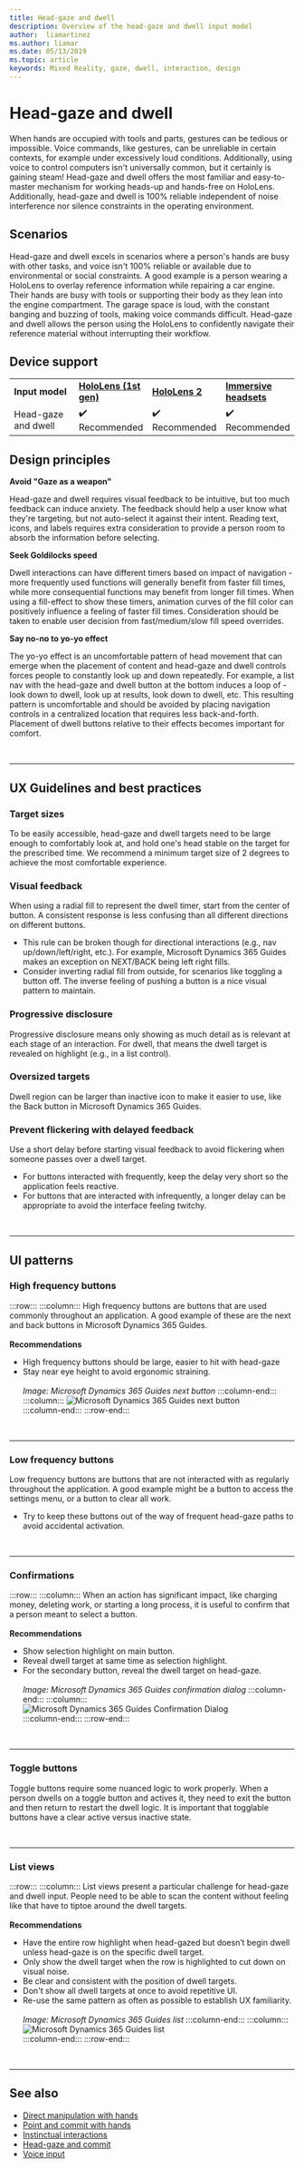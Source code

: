 ```yaml
---
title: Head-gaze and dwell
description: Overview of the head-gaze and dwell input model
author:  liamartinez
ms.author: liamar
ms.date: 05/13/2019
ms.topic: article
keywords: Mixed Reality, gaze, dwell, interaction, design
---
```


# Head-gaze and dwell

When hands are occupied with tools and parts, gestures can be tedious or impossible. Voice commands, like gestures, can be unreliable in certain contexts, for example under excessively loud conditions. Additionally, using voice to control computers isn't universally common, but it certainly is gaining steam! Head-gaze and dwell offers the most familiar and easy-to-master mechanism for working heads-up and hands-free on HoloLens. Additionally, head-gaze and dwell is 100% reliable independent of noise interference nor silence constraints in the operating environment.

## Scenarios

Head-gaze and dwell excels in scenarios where a person's hands are busy with other tasks, and voice isn't 100% reliable or available due to environmental or social constraints. A good example is a person wearing a HoloLens to overlay reference information while repairing a car engine. Their hands are busy with tools or supporting their body as they lean into the engine compartment. The garage space is loud, with the constant banging and buzzing of tools, making voice commands difficult. Head-gaze and dwell allows the person using the HoloLens to confidently navigate their reference material without interrupting their workflow. 

## Device support

<table>
    <colgroup>
    <col width="25%" />
    <col width="25%" />
    <col width="25%" />
    <col width="25%" />
    </colgroup>
    <tr>
        <td><strong>Input model</strong></td>
        <td><a href="hololens-hardware-details.md"><strong>HoloLens (1st gen)</strong></a></td>
        <td><a href="https://docs.microsoft.com/hololens/hololens2-hardware"><strong>HoloLens 2</strong></td>
        <td><a href="immersive-headset-hardware-details.md"><strong>Immersive headsets</strong></a></td>
    </tr>
     <tr>
        <td>Head-gaze and dwell</td>
        <td>✔️ Recommended</td>
        <td>✔️ Recommended</td>
        <td>✔️ Recommended</td>
    </tr>
</table>


## Design principles

**Avoid "Gaze as a weapon"**

Head-gaze and dwell requires visual feedback to be intuitive, but too much feedback can induce anxiety. The feedback should help a user know what they're targeting, but not auto-select it against their intent. Reading text, icons, and labels requires extra consideration to provide a person room to absorb the information before selecting.
	
**Seek Goldilocks speed**
	
Dwell interactions can have different timers based on impact of navigation - more frequently used functions will generally benefit from faster fill times, while more consequential functions may benefit from longer fill times. When using a fill-effect to show these timers, animation curves of the fill color can positively influence a feeling of faster fill times. Consideration should be taken to enable user decision from fast/medium/slow fill speed overrides.
	
**Say no-no to yo-yo effect**

The yo-yo effect is an uncomfortable pattern of head movement that can emerge when the placement of content and head-gaze and dwell controls forces people to constantly look up and down repeatedly. For example, a list nav with the head-gaze and dwell button at the bottom induces a loop of - look down to dwell, look up at results, look down to dwell, etc. This resulting pattern is uncomfortable and should be avoided by placing navigation controls in a centralized location that requires less back-and-forth. Placement of dwell buttons relative to their effects becomes important for comfort.

<br>

---


## UX Guidelines and best practices

### Target sizes
  To be easily accessible, head-gaze and dwell targets need to be large enough to comfortably look at, and hold one's head stable on the target for the prescribed time. We recommend a minimum target size of 2 degrees to achieve the most comfortable experience. 

### Visual feedback

When using a radial fill to represent the dwell timer, start from the center of button. A consistent response is less confusing than all different directions on different buttons. 

  * This rule can be broken though for directional interactions (e.g., nav up/down/left/right, etc.). For example, Microsoft Dynamics 365 Guides makes an exception on NEXT/BACK being left right fills.
  * Consider inverting radial fill from outside, for scenarios like toggling a button off. The inverse feeling of pushing a button is a nice visual pattern to maintain. 

### Progressive disclosure

Progressive disclosure means only showing as much detail as is relevant at each stage of an interaction. For dwell, that means the dwell target is revealed on highlight (e.g., in a list control).

 ### Oversized targets
Dwell region can be larger than inactive icon to make it easier to use, like the Back button in Microsoft Dynamics 365 Guides.

### Prevent flickering with delayed feedback
Use a short delay before starting visual feedback to avoid flickering when someone passes over a dwell target.
* For buttons interacted with frequently, keep the delay very short so the application feels reactive.
* For buttons that are interacted with infrequently, a longer delay can be appropriate to avoid the interface feeling twitchy.


<br>

---

## UI patterns

### High frequency buttons

:::row:::
    :::column:::
        High frequency buttons are buttons that are used commonly throughout an application. A good example of these are the next and back buttons in Microsoft Dynamics 365 Guides.<br>
        <br>
        **Recommendations**<br>
  * High frequency buttons should be large, easier to hit with head-gaze
  * Stay near eye height to avoid ergonomic straining.<br>
        <br>
*Image: Microsoft Dynamics 365 Guides next button*
    :::column-end:::
        :::column:::
       ![Microsoft Dynamics 365 Guides next button](images/GuideNextButton.png)<br>
    :::column-end:::
:::row-end:::

<br>

---


### Low frequency buttons
Low frequency buttons are buttons that are not interacted with as regularly throughout the application. A good example might be a button to access the settings menu, or a button to clear all work.

* Try to keep these buttons out of the way of frequent head-gaze paths to avoid accidental activation. 

<br>

---

### Confirmations

:::row:::
    :::column:::
        When an action has significant impact, like charging money, deleting work, or starting a long process, it is useful to confirm that a person meant to select a button.<br>
        <br>
        **Recommendations**<br>
  * Show selection highlight on main button.
  * Reveal dwell target at same time as selection highlight.
  * For the secondary button, reveal the dwell target on head-gaze.<br>
        <br>
*Image: Microsoft Dynamics 365 Guides confirmation dialog*
    :::column-end:::
        :::column:::
       ![Microsoft Dynamics 365 Guides Confirmation Dialog](images/GuidesConfirmation.png)<br>
    :::column-end:::
:::row-end:::
		
<br>

---

### Toggle buttons
Toggle buttons require some nuanced logic to work properly. When a person dwells on a toggle button and actives it, they need to exit the button and then return to restart the dwell logic. It is important that togglable buttons have a clear active versus inactive state. 

<br>

---

### List views

:::row:::
    :::column:::
        List views present a particular challenge for head-gaze and dwell input. People need to be able to scan the content without feeling like that have to tiptoe around the dwell targets.<br>
        <br>
**Recommendations**<br>
  * Have the entire row highlight when head-gazed but doesn’t begin dwell unless head-gaze is on the specific dwell target.
  * Only show the dwell target when the row is highlighted to cut down on visual noise.
  * Be clear and consistent with the position of dwell targets.
  * Don't show all dwell targets at once to avoid repetitive UI.
  * Re-use the same pattern as often as possible to establish UX familiarity.<br>
        <br>
*Image: Microsoft Dynamics 365 Guides list*
    :::column-end:::
        :::column:::
       ![Microsoft Dynamics 365 Guides list](images/GuidesListView.png)<br>
    :::column-end:::
:::row-end:::

<br>

---
 
 ## See also
* [Direct manipulation with hands](direct-manipulation.md)
* [Point and commit with hands](point-and-commit.md)
* [Instinctual interactions](interaction-fundamentals.md)
* [Head-gaze and commit](gaze-and-commit.md)
* [Voice input](voice-input.md)
